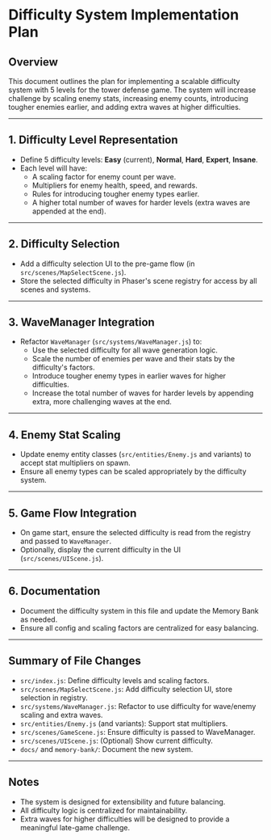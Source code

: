 # Difficulty System Implementation Plan

## Overview

This document outlines the plan for implementing a scalable difficulty system with 5 levels for the tower defense game. The system will increase challenge by scaling enemy stats, increasing enemy counts, introducing tougher enemies earlier, and adding extra waves at higher difficulties.

---

## 1. Difficulty Level Representation

- Define 5 difficulty levels: **Easy** (current), **Normal**, **Hard**, **Expert**, **Insane**.
- Each level will have:
  - A scaling factor for enemy count per wave.
  - Multipliers for enemy health, speed, and rewards.
  - Rules for introducing tougher enemy types earlier.
  - A higher total number of waves for harder levels (extra waves are appended at the end).

---

## 2. Difficulty Selection

- Add a difficulty selection UI to the pre-game flow (in `src/scenes/MapSelectScene.js`).
- Store the selected difficulty in Phaser's scene registry for access by all scenes and systems.

---

## 3. WaveManager Integration

- Refactor `WaveManager` (`src/systems/WaveManager.js`) to:
  - Use the selected difficulty for all wave generation logic.
  - Scale the number of enemies per wave and their stats by the difficulty's factors.
  - Introduce tougher enemy types in earlier waves for higher difficulties.
  - Increase the total number of waves for harder levels by appending extra, more challenging waves at the end.

---

## 4. Enemy Stat Scaling

- Update enemy entity classes (`src/entities/Enemy.js` and variants) to accept stat multipliers on spawn.
- Ensure all enemy types can be scaled appropriately by the difficulty system.

---

## 5. Game Flow Integration

- On game start, ensure the selected difficulty is read from the registry and passed to `WaveManager`.
- Optionally, display the current difficulty in the UI (`src/scenes/UIScene.js`).

---

## 6. Documentation

- Document the difficulty system in this file and update the Memory Bank as needed.
- Ensure all config and scaling factors are centralized for easy balancing.

---

## Summary of File Changes

- `src/index.js`: Define difficulty levels and scaling factors.
- `src/scenes/MapSelectScene.js`: Add difficulty selection UI, store selection in registry.
- `src/systems/WaveManager.js`: Refactor to use difficulty for wave/enemy scaling and extra waves.
- `src/entities/Enemy.js` (and variants): Support stat multipliers.
- `src/scenes/GameScene.js`: Ensure difficulty is passed to WaveManager.
- `src/scenes/UIScene.js`: (Optional) Show current difficulty.
- `docs/` and `memory-bank/`: Document the new system.

---

## Notes

- The system is designed for extensibility and future balancing.
- All difficulty logic is centralized for maintainability.
- Extra waves for higher difficulties will be designed to provide a meaningful late-game challenge.
